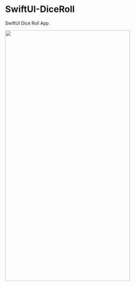 # SwiftUI-DiceRoll
SwiftUI Dice Roll App

<img src="https://i.imgur.com/QD1kJvd.png" width="400" height="800" />

